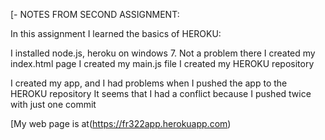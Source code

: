 [- NOTES FROM SECOND ASSIGNMENT:

In this assignment I learned the basics of HEROKU:

I installed node.js, heroku on windows 7. Not a problem there
I created my index.html page
I created my main.js file
I created my HEROKU repository


I created my app, and I had problems when I pushed the app to the HEROKU repository
It seems that I had a conflict because I pushed twice with just one commit

[My web page is at(https://fr322app.herokuapp.com)
